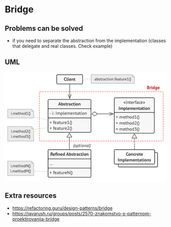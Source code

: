 # Bridge
## Problems can be solved
* if you need to separate the abstraction from the implementation (classes that delegate and real classes. Check example)
## UML
![img_1.png](images/img.png)
## Extra resources
* https://refactoring.guru/design-patterns/bridge
* https://javarush.ru/groups/posts/2570-znakomstvo-s-patternom-proektirovanija-bridge
